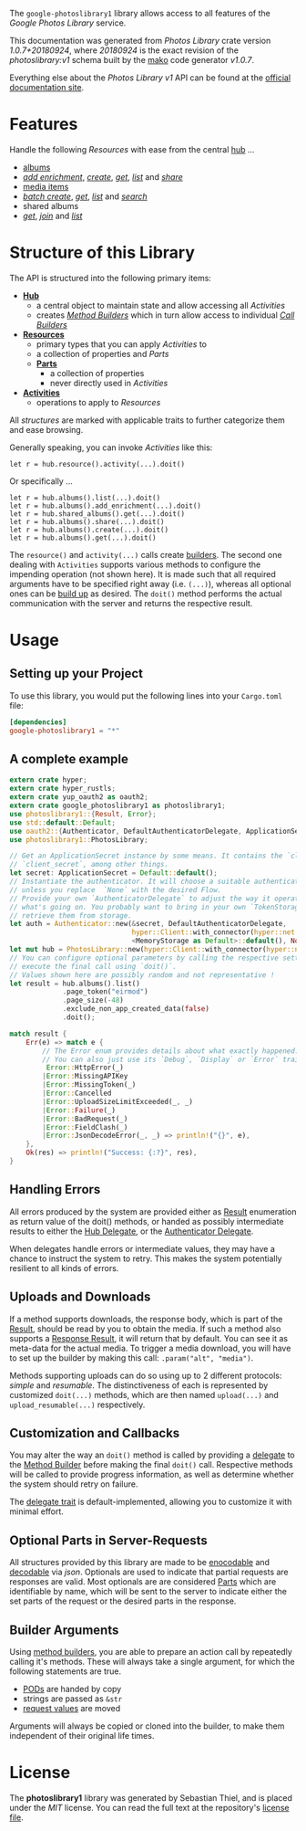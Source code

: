 <!---
DO NOT EDIT !
This file was generated automatically from 'src/mako/api/README.md.mako'
DO NOT EDIT !
-->
The `google-photoslibrary1` library allows access to all features of the *Google Photos Library* service.

This documentation was generated from *Photos Library* crate version *1.0.7+20180924*, where *20180924* is the exact revision of the *photoslibrary:v1* schema built by the [mako](http://www.makotemplates.org/) code generator *v1.0.7*.

Everything else about the *Photos Library* *v1* API can be found at the
[official documentation site](https://developers.google.com/photos/).
# Features

Handle the following *Resources* with ease from the central [hub](https://docs.rs/google-photoslibrary1/1.0.7+20180924/google_photoslibrary1/struct.PhotosLibrary.html) ... 

* [albums](https://docs.rs/google-photoslibrary1/1.0.7+20180924/google_photoslibrary1/struct.Album.html)
 * [*add enrichment*](https://docs.rs/google-photoslibrary1/1.0.7+20180924/google_photoslibrary1/struct.AlbumAddEnrichmentCall.html), [*create*](https://docs.rs/google-photoslibrary1/1.0.7+20180924/google_photoslibrary1/struct.AlbumCreateCall.html), [*get*](https://docs.rs/google-photoslibrary1/1.0.7+20180924/google_photoslibrary1/struct.AlbumGetCall.html), [*list*](https://docs.rs/google-photoslibrary1/1.0.7+20180924/google_photoslibrary1/struct.AlbumListCall.html) and [*share*](https://docs.rs/google-photoslibrary1/1.0.7+20180924/google_photoslibrary1/struct.AlbumShareCall.html)
* [media items](https://docs.rs/google-photoslibrary1/1.0.7+20180924/google_photoslibrary1/struct.MediaItem.html)
 * [*batch create*](https://docs.rs/google-photoslibrary1/1.0.7+20180924/google_photoslibrary1/struct.MediaItemBatchCreateCall.html), [*get*](https://docs.rs/google-photoslibrary1/1.0.7+20180924/google_photoslibrary1/struct.MediaItemGetCall.html), [*list*](https://docs.rs/google-photoslibrary1/1.0.7+20180924/google_photoslibrary1/struct.MediaItemListCall.html) and [*search*](https://docs.rs/google-photoslibrary1/1.0.7+20180924/google_photoslibrary1/struct.MediaItemSearchCall.html)
* shared albums
 * [*get*](https://docs.rs/google-photoslibrary1/1.0.7+20180924/google_photoslibrary1/struct.SharedAlbumGetCall.html), [*join*](https://docs.rs/google-photoslibrary1/1.0.7+20180924/google_photoslibrary1/struct.SharedAlbumJoinCall.html) and [*list*](https://docs.rs/google-photoslibrary1/1.0.7+20180924/google_photoslibrary1/struct.SharedAlbumListCall.html)




# Structure of this Library

The API is structured into the following primary items:

* **[Hub](https://docs.rs/google-photoslibrary1/1.0.7+20180924/google_photoslibrary1/struct.PhotosLibrary.html)**
    * a central object to maintain state and allow accessing all *Activities*
    * creates [*Method Builders*](https://docs.rs/google-photoslibrary1/1.0.7+20180924/google_photoslibrary1/trait.MethodsBuilder.html) which in turn
      allow access to individual [*Call Builders*](https://docs.rs/google-photoslibrary1/1.0.7+20180924/google_photoslibrary1/trait.CallBuilder.html)
* **[Resources](https://docs.rs/google-photoslibrary1/1.0.7+20180924/google_photoslibrary1/trait.Resource.html)**
    * primary types that you can apply *Activities* to
    * a collection of properties and *Parts*
    * **[Parts](https://docs.rs/google-photoslibrary1/1.0.7+20180924/google_photoslibrary1/trait.Part.html)**
        * a collection of properties
        * never directly used in *Activities*
* **[Activities](https://docs.rs/google-photoslibrary1/1.0.7+20180924/google_photoslibrary1/trait.CallBuilder.html)**
    * operations to apply to *Resources*

All *structures* are marked with applicable traits to further categorize them and ease browsing.

Generally speaking, you can invoke *Activities* like this:

```Rust,ignore
let r = hub.resource().activity(...).doit()
```

Or specifically ...

```ignore
let r = hub.albums().list(...).doit()
let r = hub.albums().add_enrichment(...).doit()
let r = hub.shared_albums().get(...).doit()
let r = hub.albums().share(...).doit()
let r = hub.albums().create(...).doit()
let r = hub.albums().get(...).doit()
```

The `resource()` and `activity(...)` calls create [builders][builder-pattern]. The second one dealing with `Activities` 
supports various methods to configure the impending operation (not shown here). It is made such that all required arguments have to be 
specified right away (i.e. `(...)`), whereas all optional ones can be [build up][builder-pattern] as desired.
The `doit()` method performs the actual communication with the server and returns the respective result.

# Usage

## Setting up your Project

To use this library, you would put the following lines into your `Cargo.toml` file:

```toml
[dependencies]
google-photoslibrary1 = "*"
```

## A complete example

```Rust
extern crate hyper;
extern crate hyper_rustls;
extern crate yup_oauth2 as oauth2;
extern crate google_photoslibrary1 as photoslibrary1;
use photoslibrary1::{Result, Error};
use std::default::Default;
use oauth2::{Authenticator, DefaultAuthenticatorDelegate, ApplicationSecret, MemoryStorage};
use photoslibrary1::PhotosLibrary;

// Get an ApplicationSecret instance by some means. It contains the `client_id` and 
// `client_secret`, among other things.
let secret: ApplicationSecret = Default::default();
// Instantiate the authenticator. It will choose a suitable authentication flow for you, 
// unless you replace  `None` with the desired Flow.
// Provide your own `AuthenticatorDelegate` to adjust the way it operates and get feedback about 
// what's going on. You probably want to bring in your own `TokenStorage` to persist tokens and
// retrieve them from storage.
let auth = Authenticator::new(&secret, DefaultAuthenticatorDelegate,
                              hyper::Client::with_connector(hyper::net::HttpsConnector::new(hyper_rustls::TlsClient::new())),
                              <MemoryStorage as Default>::default(), None);
let mut hub = PhotosLibrary::new(hyper::Client::with_connector(hyper::net::HttpsConnector::new(hyper_rustls::TlsClient::new())), auth);
// You can configure optional parameters by calling the respective setters at will, and
// execute the final call using `doit()`.
// Values shown here are possibly random and not representative !
let result = hub.albums().list()
             .page_token("eirmod")
             .page_size(-48)
             .exclude_non_app_created_data(false)
             .doit();

match result {
    Err(e) => match e {
        // The Error enum provides details about what exactly happened.
        // You can also just use its `Debug`, `Display` or `Error` traits
         Error::HttpError(_)
        |Error::MissingAPIKey
        |Error::MissingToken(_)
        |Error::Cancelled
        |Error::UploadSizeLimitExceeded(_, _)
        |Error::Failure(_)
        |Error::BadRequest(_)
        |Error::FieldClash(_)
        |Error::JsonDecodeError(_, _) => println!("{}", e),
    },
    Ok(res) => println!("Success: {:?}", res),
}

```
## Handling Errors

All errors produced by the system are provided either as [Result](https://docs.rs/google-photoslibrary1/1.0.7+20180924/google_photoslibrary1/enum.Result.html) enumeration as return value of 
the doit() methods, or handed as possibly intermediate results to either the 
[Hub Delegate](https://docs.rs/google-photoslibrary1/1.0.7+20180924/google_photoslibrary1/trait.Delegate.html), or the [Authenticator Delegate](https://docs.rs/yup-oauth2/*/yup_oauth2/trait.AuthenticatorDelegate.html).

When delegates handle errors or intermediate values, they may have a chance to instruct the system to retry. This 
makes the system potentially resilient to all kinds of errors.

## Uploads and Downloads
If a method supports downloads, the response body, which is part of the [Result](https://docs.rs/google-photoslibrary1/1.0.7+20180924/google_photoslibrary1/enum.Result.html), should be
read by you to obtain the media.
If such a method also supports a [Response Result](https://docs.rs/google-photoslibrary1/1.0.7+20180924/google_photoslibrary1/trait.ResponseResult.html), it will return that by default.
You can see it as meta-data for the actual media. To trigger a media download, you will have to set up the builder by making
this call: `.param("alt", "media")`.

Methods supporting uploads can do so using up to 2 different protocols: 
*simple* and *resumable*. The distinctiveness of each is represented by customized 
`doit(...)` methods, which are then named `upload(...)` and `upload_resumable(...)` respectively.

## Customization and Callbacks

You may alter the way an `doit()` method is called by providing a [delegate](https://docs.rs/google-photoslibrary1/1.0.7+20180924/google_photoslibrary1/trait.Delegate.html) to the 
[Method Builder](https://docs.rs/google-photoslibrary1/1.0.7+20180924/google_photoslibrary1/trait.CallBuilder.html) before making the final `doit()` call. 
Respective methods will be called to provide progress information, as well as determine whether the system should 
retry on failure.

The [delegate trait](https://docs.rs/google-photoslibrary1/1.0.7+20180924/google_photoslibrary1/trait.Delegate.html) is default-implemented, allowing you to customize it with minimal effort.

## Optional Parts in Server-Requests

All structures provided by this library are made to be [enocodable](https://docs.rs/google-photoslibrary1/1.0.7+20180924/google_photoslibrary1/trait.RequestValue.html) and 
[decodable](https://docs.rs/google-photoslibrary1/1.0.7+20180924/google_photoslibrary1/trait.ResponseResult.html) via *json*. Optionals are used to indicate that partial requests are responses 
are valid.
Most optionals are are considered [Parts](https://docs.rs/google-photoslibrary1/1.0.7+20180924/google_photoslibrary1/trait.Part.html) which are identifiable by name, which will be sent to 
the server to indicate either the set parts of the request or the desired parts in the response.

## Builder Arguments

Using [method builders](https://docs.rs/google-photoslibrary1/1.0.7+20180924/google_photoslibrary1/trait.CallBuilder.html), you are able to prepare an action call by repeatedly calling it's methods.
These will always take a single argument, for which the following statements are true.

* [PODs][wiki-pod] are handed by copy
* strings are passed as `&str`
* [request values](https://docs.rs/google-photoslibrary1/1.0.7+20180924/google_photoslibrary1/trait.RequestValue.html) are moved

Arguments will always be copied or cloned into the builder, to make them independent of their original life times.

[wiki-pod]: http://en.wikipedia.org/wiki/Plain_old_data_structure
[builder-pattern]: http://en.wikipedia.org/wiki/Builder_pattern
[google-go-api]: https://github.com/google/google-api-go-client

# License
The **photoslibrary1** library was generated by Sebastian Thiel, and is placed 
under the *MIT* license.
You can read the full text at the repository's [license file][repo-license].

[repo-license]: https://github.com/Byron/google-apis-rsblob/master/LICENSE.md
